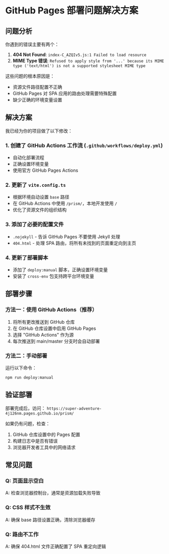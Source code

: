 # GitHub Pages 部署问题解决方案

## 问题分析

你遇到的错误主要有两个：

1. **404 Not Found**: `index-C_AZQIv5.js:1 Failed to load resource`
2. **MIME Type 错误**: `Refused to apply style from '...' because its MIME type ('text/html') is not a supported stylesheet MIME type`

这些问题的根本原因是：
- 资源文件路径配置不正确
- GitHub Pages 对 SPA 应用的路由处理需要特殊配置
- 缺少正确的环境变量设置

## 解决方案

我已经为你的项目做了以下修改：

### 1. 创建了 GitHub Actions 工作流 (`.github/workflows/deploy.yml`)
- 自动化部署流程
- 正确设置环境变量
- 使用官方 GitHub Pages Actions

### 2. 更新了 `vite.config.ts`
- 根据环境自动设置 `base` 路径
- 在 GitHub Actions 中使用 `/prism/`，本地开发使用 `/`
- 优化了资源文件的组织结构

### 3. 添加了必要的配置文件
- `.nojekyll` - 告诉 GitHub Pages 不要使用 Jekyll 处理
- `404.html` - 处理 SPA 路由，将所有未找到的页面重定向到主页

### 4. 更新了部署脚本
- 添加了 `deploy:manual` 脚本，正确设置环境变量
- 安装了 `cross-env` 包支持跨平台环境变量

## 部署步骤

### 方法一：使用 GitHub Actions（推荐）
1. 将所有更改推送到 GitHub 仓库
2. 在 GitHub 仓库设置中启用 GitHub Pages
3. 选择 "GitHub Actions" 作为源
4. 每次推送到 main/master 分支时会自动部署

### 方法二：手动部署
运行以下命令：
```bash
npm run deploy:manual
```

## 验证部署

部署完成后，访问：
`https://super-adventure-4j126nm.pages.github.io/prism/`

如果仍有问题，检查：
1. GitHub 仓库设置中的 Pages 配置
2. 构建日志中是否有错误
3. 浏览器开发者工具中的网络请求

## 常见问题

### Q: 页面显示空白
A: 检查浏览器控制台，通常是资源加载失败导致

### Q: CSS 样式不生效
A: 确保 base 路径设置正确，清除浏览器缓存

### Q: 路由不工作
A: 确保 404.html 文件正确配置了 SPA 重定向逻辑
